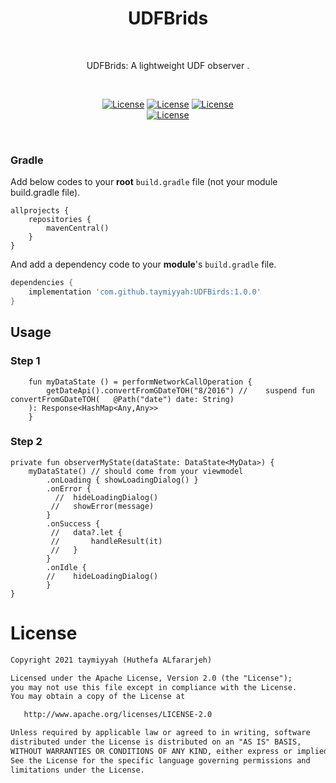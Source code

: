 <h1 align="center">UDFBrids</h1></br>

<p align="center">
UDFBrids: A lightweight UDF observer .
</p>
</br>
<p align="center">
  <a href="https://github.com/taymiyyah"><img alt="License" src="https://img.shields.io/badge/GitHub-100000?style=for-the-badge&logo=github&logoColor=white"/></a>
  <a href="https://medium.com/@hfararjeh98/simplify-state-manamget-by-ufd-4fa67a9754c8"><img alt="License" src="https://img.shields.io/badge/Medium-12100E?style=for-the-badge&logo=medium&logoColor=white"/></a>
  <a href="mailto:hfararjeh98@gmail.com"><img alt="License" src="https://img.shields.io/badge/Gmail-D14836?style=for-the-badge&logo=gmail&logoColor=white"/></a>

 <br>
  <a href="https://opensource.org/licenses/Apache-2.0"><img alt="License" src="https://img.shields.io/badge/License-Apache%202.0-blue.svg"/></a>
  
</p> <br>


### Gradle 
Add below codes to your **root** `build.gradle` file (not your module build.gradle file).
```Gradle
allprojects {
    repositories {
        mavenCentral()
    }
}
```
And add a dependency code to your **module**'s `build.gradle` file.
```gradle
dependencies {
    implementation 'com.github.taymiyyah:UDFBirds:1.0.0'
}
```
## Usage

### Step 1
```Step
    fun myDataState () = performNetworkCallOperation {
        getDateApi().convertFromGDateTOH("8/2016") //    suspend fun convertFromGDateTOH(   @Path("date") date: String)
    ): Response<HashMap<Any,Any>>
    }
```

### Step 2
```Step
private fun observerMyState(dataState: DataState<MyData>) {
    myDataState() // should come from your viewmodel
        .onLoading { showLoadingDialog() }
        .onError {
          //  hideLoadingDialog()
         //   showError(message)
        }
        .onSuccess {
         //   data?.let {
         //       handleResult(it)
         //   }
        }
        .onIdle {
        //    hideLoadingDialog() 
        }
}
```

# License
```xml
Copyright 2021 taymiyyah (Huthefa ALfararjeh)

Licensed under the Apache License, Version 2.0 (the "License");
you may not use this file except in compliance with the License.
You may obtain a copy of the License at

   http://www.apache.org/licenses/LICENSE-2.0

Unless required by applicable law or agreed to in writing, software
distributed under the License is distributed on an "AS IS" BASIS,
WITHOUT WARRANTIES OR CONDITIONS OF ANY KIND, either express or implied.
See the License for the specific language governing permissions and
limitations under the License.
```
